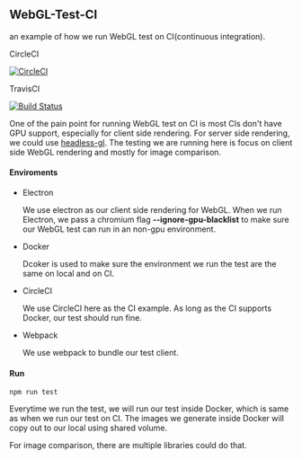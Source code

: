 ## WebGL-Test-CI
an example of how we run WebGL test on CI(continuous integration).

CircleCI

[![CircleCI](https://circleci.com/gh/socialtables/webgl-test-ci.svg?style=svg&circle-token=823a8a192f2ef57e987371e7918c5c37a126cedd)](https://circleci.com/gh/socialtables/webgl-test-ci)


TravisCI

[![Build Status](https://travis-ci.com/socialtables/webgl-test-ci.svg?token=ttyGPvHTywxXgN8yBeaM&branch=master)](https://travis-ci.com/socialtables/webgl-test-ci)

One of the pain point for running WebGL test on CI is most CIs don't have GPU support, especially for client side rendering. For server side rendering, we could use [headless-gl](https://github.com/stackgl/headless-gl). The testing we are running here is focus on client side WebGL rendering and mostly for image comparison.


#### Enviroments
* Electron

	We use electron as our client side rendering for WebGL. When we run Electron, we pass a chromium flag **--ignore-gpu-blacklist** to make sure our WebGL test can run in an non-gpu environment.

* Docker

	Dcoker is used to make sure the environment we run the test are the same on local and on CI.

* CircleCI

	We use CircleCI here as the CI example. As long as the CI supports Docker, our test should run fine.

* Webpack

	We use webpack to bundle our test client.


#### Run

``` npm run test ```

Everytime we run the test, we will run our test inside Docker, which is same as when we run our test on CI. The images we generate inside Docker will copy out to our local using shared volume.

For image comparison, there are multiple libraries could do that.

